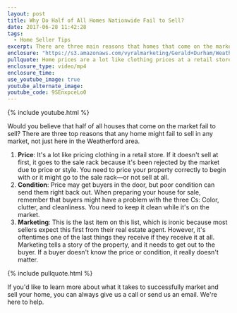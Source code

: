 ```yaml
---
layout: post
title: Why Do Half of All Homes Nationwide Fail to Sell?
date: 2017-06-28 11:42:28
tags:
  - Home Seller Tips
excerpt: There are three main reasons that homes that come on the market fail to sell.
enclosure: "https://s3.amazonaws.com/vyralmarketing/Gerald+Durham/Weatherford%2C+TX+Real+Estate+3+Reasons+Your+Home+Won't+Sell.mp4"
pullquote: Home prices are a lot like clothing prices at a retail store.
enclosure_type: video/mp4
enclosure_time:
use_youtube_image: true
youtube_alternate_image:
youtube_code: 9SEnxpceLo0
---
```



{% include youtube.html %}

Would you believe that half of all houses that come on the market fail to sell? There are three top reasons that any home might fail to sell in any market, not just here in the Weatherford area.

1. **Price**: It's a lot like pricing clothing in a retail store. If it doesn't sell at first, it goes to the sale rack because it's been rejected by the market due to price or style. You need to price your property correctly to begin with or it might go to the sale rack—or not sell at all.
2. **Condition**: Price may get buyers in the door, but poor condition can send them right back out. When preparing your house for sale, remember that buyers might have a problem with the three Cs: Color, clutter, and cleanliness. You need to keep it clean while it's on the market.
3. **Marketing**: This is the last item on this list, which is ironic because most sellers expect this first from their real estate agent. However, it's oftentimes one of the last things they receive if they receive it at all. Marketing tells a story of the property, and it needs to get out to the buyer. If a buyer doesn't know the price or condition, it really doesn't matter.

{% include pullquote.html %}

If you'd like to learn more about what it takes to successfully market and sell your home, you can always give us a call or send us an email. We're here to help.